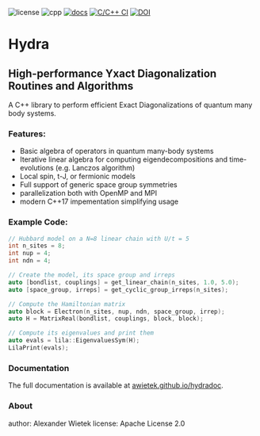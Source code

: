 ![license](https://img.shields.io/github/license/awietek/hydra)
![cpp](https://img.shields.io/badge/C++-17-blue.svg)
[![docs](https://img.shields.io/badge/Documentation-here-red.svg)](https://awietek.github.io/hydradoc)
[![C/C++ CI](https://github.com/awietek/hydra/actions/workflows/c-cpp.yml/badge.svg?style=for-the-badge)](https://github.com/awietek/hydra/actions/workflows/c-cpp.yml)
[![DOI](https://zenodo.org/badge/169422780.svg)](https://zenodo.org/badge/latestdoi/169422780)


# Hydra
## High-performance Yxact Diagonalization Routines and Algorithms

A C++ library to perform efficient Exact Diagonalizations of quantum many body systems. 

### Features:
- Basic algebra of operators in quantum many-body systems
- Iterative linear algebra for computing eigendecompositions and time-evolutions (e.g. Lanczos algorithm)
- Local spin, t-J, or fermionic models
- Full support of generic space group symmetries
- parallelization both with OpenMP and MPI
- modern C++17 impementation simplifying usage

### Example Code:
```cpp
// Hubbard model on a N=8 linear chain with U/t = 5
int n_sites = 8;
int nup = 4;
int ndn = 4;

// Create the model, its space group and irreps
auto [bondlist, couplings] = get_linear_chain(n_sites, 1.0, 5.0);
auto [space_group, irreps] = get_cyclic_group_irreps(n_sites);

// Compute the Hamiltonian matrix
auto block = Electron(n_sites, nup, ndn, space_group, irrep);
auto H = MatrixReal(bondlist, couplings, block, block);

// Compute its eigenvalues and print them
auto evals = lila::EigenvaluesSym(H);
LilaPrint(evals);
```

### Documentation
The full documentation is available at [awietek.github.io/hydradoc](https://awietek.github.io/hydradoc).

### About
author:   Alexander Wietek
license:   Apache License 2.0
